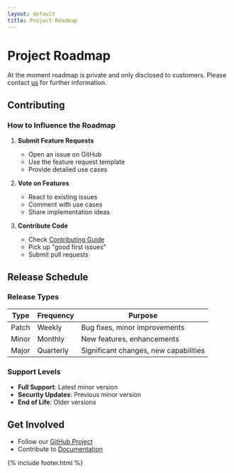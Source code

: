 ```yaml
---
layout: default
title: Project Roadmap
---
```


# Project Roadmap

At the moment roadmap is private and only disclosed to customers. Please contact [us](mailto://hello@evereven.tech) for further information.

## Contributing

### How to Influence the Roadmap

1. **Submit Feature Requests**
   - Open an issue on GitHub
   - Use the feature request template
   - Provide detailed use cases

2. **Vote on Features**
   - React to existing issues
   - Comment with use cases
   - Share implementation ideas

3. **Contribute Code**
   - Check [Contributing Guide](../development/contributing.md)
   - Pick up "good first issues"
   - Submit pull requests

## Release Schedule

### Release Types

| Type | Frequency | Purpose |
|------|-----------|----------|
| Patch | Weekly | Bug fixes, minor improvements |
| Minor | Monthly | New features, enhancements |
| Major | Quarterly | Significant changes, new capabilities |


### Support Levels

- **Full Support**: Latest minor version
- **Security Updates**: Previous minor version
- **End of Life**: Older versions

## Get Involved

- Follow our [GitHub Project](https://github.com/evereven-tech/horizons-omnichat)
- Contribute to [Documentation](../development/contributing.md)

{% include footer.html %}
